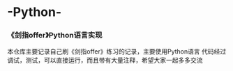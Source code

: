 # -Python-
### 《剑指offer》Python语言实现
本仓库主要记录自己刷《剑指offer》练习的记录，主要使用Python语言
代码经过调试，测试，可以直接运行，而且带有大量注释，希望大家一起多多交流
